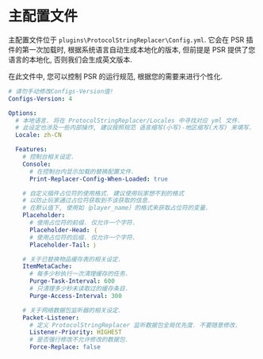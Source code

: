 # 主配置文件

主配置文件位于 `plugins\ProtocolStringReplacer\Config.yml`. 它会在 PSR 插件的第一次加载时, 根据系统语言自动生成本地化的版本, 但前提是 PSR 提供了您语言的本地化, 否则我们会生成英文版本.

在此文件中, 您可以控制 PSR 的运行规范, 根据您的需要来进行个性化.

```yaml
# 请勿手动修改Configs-Version值!
Configs-Version: 4

Options:
  # 本地语言. 将在 ProtocolStringReplacer/Locales 中寻找对应 yml 文件.
  # 此设定也涉及一些内部操作, 建议按照规范 语言缩写(小写)-地区缩写(大写) 来填写.
  Locale: zh-CN

  Features:
    # 控制台相关设定.
    Console:
      # 在控制台内显示加载的替换配置文件.
      Print-Replacer-Config-When-Loaded: true

    # 自定义插件占位符的使用格式. 建议使用玩家想不到的格式
    # 以防止玩家通过占位符获取到不该获取的信息.
    # 在默认值下, 使用如｛player_name｝的格式来获取占位符的变量.
    Placeholder:
      # 使用占位符的前缀. 仅允许一个字符.
      Placeholder-Head: ｛
      # 使用占位符的后缀. 仅允许一个字符.
      Placeholder-Tail: ｝

    # 关于已替换物品缓存表的相关设定.
    ItemMetaCache:
      # 每多少秒执行一次清理缓存的任务.
      Purge-Task-Interval: 600
      # 只清理多少秒未读取过的缓存条目.
      Purge-Access-Interval: 300

    # 关于网络数据包监听器的相关设定.
    Packet-Listener:
      # 定义 ProtocolStringReplacer 监听数据包全局优先度. 不要随意修改.
      Listener-Priority: HIGHEST
      # 是否强行修改不允许修改的数据包.
      Force-Replace: false
```
